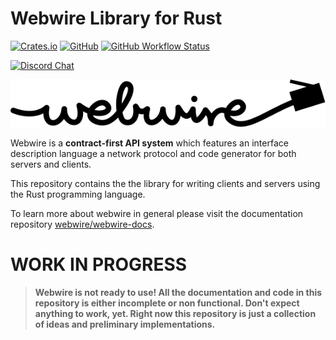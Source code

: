 # Webwire Library for Rust
[![Crates.io](https://img.shields.io/crates/v/webwire)](https://crates.io/crates/webwire)
[![GitHub](https://img.shields.io/github/license/webwire/webwire)](https://github.com/webwire/webwire/blob/master/LICENSE)
[![GitHub Workflow Status](https://img.shields.io/github/workflow/status/webwire/webwire/Rust)](https://github.com/webwire/webwire/actions)

[![Discord Chat](https://img.shields.io/discord/726922033039933472?label=Discord+Chat&color=%23677bc4&logo=discord&logoColor=white&style=for-the-badge)](https://discord.gg/jjD6aWG)

![webwire logo](https://raw.githubusercontent.com/webwire/webwire-docs/master/docs/logo.svg)

Webwire is a **contract-first API system** which features an
interface description language a network protocol and
code generator for both servers and clients.

This repository contains the the library for writing clients and
servers using the Rust programming language.

To learn more about webwire in general please visit the documentation
repository [webwire/webwire-docs](https://github.com/webwire/webwire-docs).

# WORK IN PROGRESS

> **Webwire is not ready to use! All the documentation and code in this
repository is either incomplete or non functional. Don't expect anything
to work, yet. Right now this repository is just a collection of ideas and
preliminary implementations.**
